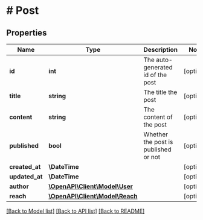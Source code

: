 # # Post

## Properties

Name | Type | Description | Notes
------------ | ------------- | ------------- | -------------
**id** | **int** | The auto-generated id of the post | [optional]
**title** | **string** | The title the post | [optional]
**content** | **string** | The content of the post | [optional]
**published** | **bool** | Whether the post is published or not | [optional]
**created_at** | **\DateTime** |  | [optional]
**updated_at** | **\DateTime** |  | [optional]
**author** | [**\OpenAPI\Client\Model\User**](User.md) |  | [optional]
**reach** | [**\OpenAPI\Client\Model\Reach**](Reach.md) |  | [optional]

[[Back to Model list]](../../README.md#models) [[Back to API list]](../../README.md#endpoints) [[Back to README]](../../README.md)
